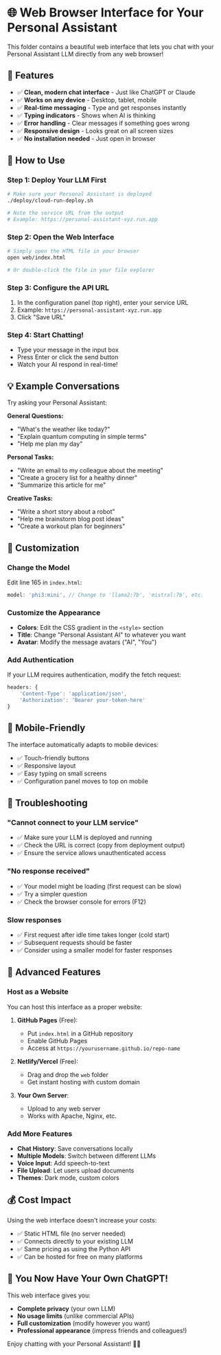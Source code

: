 # 🌐 Web Browser Interface for Your Personal Assistant

This folder contains a beautiful web interface that lets you chat with your Personal Assistant LLM directly from any web browser!

## 🎯 **Features**

- ✅ **Clean, modern chat interface** - Just like ChatGPT or Claude
- ✅ **Works on any device** - Desktop, tablet, mobile
- ✅ **Real-time messaging** - Type and get responses instantly  
- ✅ **Typing indicators** - Shows when AI is thinking
- ✅ **Error handling** - Clear messages if something goes wrong
- ✅ **Responsive design** - Looks great on all screen sizes
- ✅ **No installation needed** - Just open in browser

## 🚀 **How to Use**

### **Step 1: Deploy Your LLM First**
```bash
# Make sure your Personal Assistant is deployed
./deploy/cloud-run-deploy.sh

# Note the service URL from the output
# Example: https://personal-assistant-xyz.run.app
```

### **Step 2: Open the Web Interface**
```bash
# Simply open the HTML file in your browser
open web/index.html

# Or double-click the file in your file explorer
```

### **Step 3: Configure the API URL**
1. In the configuration panel (top right), enter your service URL
2. Example: `https://personal-assistant-xyz.run.app`
3. Click "Save URL"

### **Step 4: Start Chatting!**
- Type your message in the input box
- Press Enter or click the send button
- Watch your AI respond in real-time!

## 💡 **Example Conversations**

Try asking your Personal Assistant:

**General Questions:**
- "What's the weather like today?"
- "Explain quantum computing in simple terms"
- "Help me plan my day"

**Personal Tasks:**
- "Write an email to my colleague about the meeting"
- "Create a grocery list for a healthy dinner"
- "Summarize this article for me"

**Creative Tasks:**
- "Write a short story about a robot"
- "Help me brainstorm blog post ideas"
- "Create a workout plan for beginners"

## 🎨 **Customization**

### **Change the Model**
Edit line 165 in `index.html`:
```javascript
model: 'phi3:mini', // Change to 'llama2:7b', 'mistral:7b', etc.
```

### **Customize the Appearance**
- **Colors**: Edit the CSS gradient in the `<style>` section
- **Title**: Change "Personal Assistant AI" to whatever you want
- **Avatar**: Modify the message avatars ("AI", "You")

### **Add Authentication**
If your LLM requires authentication, modify the fetch request:
```javascript
headers: {
    'Content-Type': 'application/json',
    'Authorization': 'Bearer your-token-here'
}
```

## 📱 **Mobile-Friendly**

The interface automatically adapts to mobile devices:
- ✅ Touch-friendly buttons
- ✅ Responsive layout
- ✅ Easy typing on small screens
- ✅ Configuration panel moves to top on mobile

## 🔧 **Troubleshooting**

### **"Cannot connect to your LLM service"**
- ✅ Make sure your LLM is deployed and running
- ✅ Check the URL is correct (copy from deployment output)
- ✅ Ensure the service allows unauthenticated access

### **"No response received"**
- ✅ Your model might be loading (first request can be slow)
- ✅ Try a simpler question
- ✅ Check the browser console for errors (F12)

### **Slow responses**
- ✅ First request after idle time takes longer (cold start)
- ✅ Subsequent requests should be faster
- ✅ Consider using a smaller model for faster responses

## 🌟 **Advanced Features**

### **Host as a Website**
You can host this interface as a proper website:

1. **GitHub Pages** (Free):
   - Put `index.html` in a GitHub repository
   - Enable GitHub Pages
   - Access at `https://yourusername.github.io/repo-name`

2. **Netlify/Vercel** (Free):
   - Drag and drop the `web` folder
   - Get instant hosting with custom domain

3. **Your Own Server**:
   - Upload to any web server
   - Works with Apache, Nginx, etc.

### **Add More Features**
- **Chat History**: Save conversations locally
- **Multiple Models**: Switch between different LLMs
- **Voice Input**: Add speech-to-text
- **File Upload**: Let users upload documents
- **Themes**: Dark mode, custom colors

## 💰 **Cost Impact**

Using the web interface doesn't increase your costs:
- ✅ Static HTML file (no server needed)
- ✅ Connects directly to your existing LLM
- ✅ Same pricing as using the Python API
- ✅ Can be hosted for free on many platforms

## 🎉 **You Now Have Your Own ChatGPT!**

This web interface gives you:
- **Complete privacy** (your own LLM)
- **No usage limits** (unlike commercial APIs)
- **Full customization** (modify however you want)
- **Professional appearance** (impress friends and colleagues!)

Enjoy chatting with your Personal Assistant! 🤖✨
